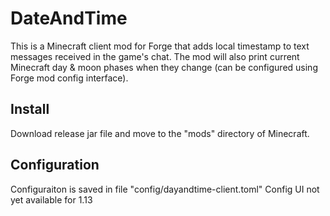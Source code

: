 # DateAndTime

This is a Minecraft client mod for Forge that adds local timestamp to text messages received in the game's chat.
The mod will also print current Minecraft day & moon phases when they change (can be configured using Forge mod config interface).

## Install
Download release jar file and move to the "mods" directory of Minecraft.

## Configuration

Configuraiton is saved in file "config/dayandtime-client.toml"
Config UI not yet available for 1.13
